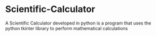 # Scientific-Calculator
A Scientific Calculator developed in python is a program that uses the python tkinter library to perform mathematical calculations
